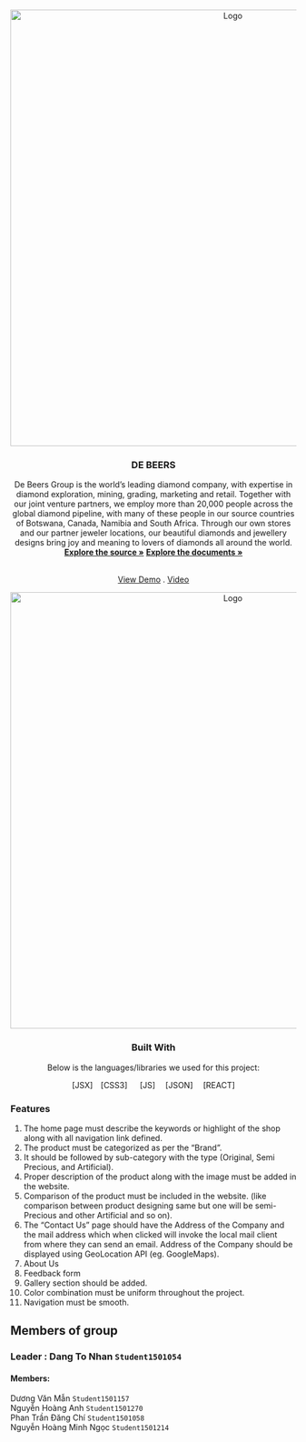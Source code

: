 <a  name="readme-top"></a>
  
<!-- DURABLE FURNITURES -->

<br  />

<div  align="center">


<img  src="https://github.com/HitDrama/eProject-FPT-Aptech-Group4-Imitation-Jewelry/assets/138606484/a3998535-7be9-4f74-9b6a-add73e381967"  alt="Logo"  width="768px"  height="auto">

</a>

  

<h3  align="center">DE BEERS</h3>

 De Beers Group is the world’s leading diamond company, with expertise in diamond exploration, mining, grading, marketing and retail. Together with our joint venture partners, we employ more than 20,000 people across the global diamond pipeline, with many of these people in our source countries of Botswana, Canada, Namibia and South Africa. Through our own stores and our partner jeweler locations, our beautiful diamonds and jewellery designs bring joy and meaning to lovers of diamonds all around the world.
  <br  />
  <a  href="https://github.com/HitDrama/eProject-FPT-Aptech-Group4-Imitation-Jewelry"><strong>Explore the source »</strong></a>
  <a  href="https://github.com/HitDrama/eProject-FPT-Aptech-Group4-Imitation-Jewelry/tree/main/document" target="_blank"><strong>Explore the documents »</strong></a>

  <br  /><a  href="https://e-project-fpt-aptech-group4-imitation-jewelry.vercel.app/" target="_blank">View Demo</a>  . <a  href="https://www.youtube.com/" target="_blank">Video</a>

<img  src="https://github.com/HitDrama/eProject-FPT-Aptech-Group4-Imitation-Jewelry/assets/138606484/470fde04-0652-4594-ad6c-db3971a3380e"  alt="Logo"  width="768px"  height="auto">

  ### Built With
  Below is the languages/libraries we used for this project:


  
  

[JSX]&emsp;[CSS3] &emsp; [JS]&emsp; [JSON]&emsp; [REACT]
<div  align="left">



  
### Features </br>
<ol>
<li>
The home page must describe the keywords or highlight of the shop along
with all navigation link defined.
</br>
</li>
<li>
The product must be categorized as per the “Brand”. </br>
</li>
<li>
It should be followed by sub-category with the type (Original, Semi Precious,
and Artificial).</br>
</li>
<li>
Proper description of the product along with the image must be added in the
website.</br>
</li>
<li>
Comparison of the product must be included in the website. (like comparison
between product designing same but one will be semi-Precious and other
Artificial and so on).</br>
</li>
<li>
The “Contact Us” page should have the Address of the Company and the mail
address which when clicked will invoke the local mail client from where they
can send an email. Address of the Company should be displayed using
GeoLocation API (eg. GoogleMaps).</br>
</li>
  <li>
About Us</br>
</li>
<li>
Feedback form</br>
</li>
<li>
Gallery section should be added.</br>
</li>
<li>
Color combination must be uniform throughout the project.</br>
</li>
  <li>
Navigation must be smooth.</br>
</li>
</ol>

 ## Members of group
 ### Leader : Dang To Nhan `Student1501054`
#### Members:
Dương Văn Mẫn `Student1501157` </br>
Nguyễn Hoàng Anh `Student1501270` </br>
Phan Trần Đăng Chí `Student1501058` </br>
Nguyễn Hoàng Minh Ngọc  `Student1501214` </br>
